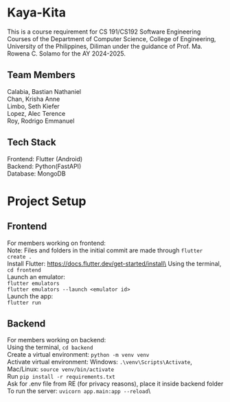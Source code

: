 # Kaya-Kita

This is a course requirement for CS 191/CS192 Software Engineering Courses of the Department of Computer Science, College of Engineering, University of the Philippines, Diliman under the guidance of Prof. Ma. Rowena C. Solamo for the AY 2024-2025.

## Team Members

Calabia, Bastian Nathaniel\
Chan, Krisha Anne\
Limbo, Seth Kiefer\
Lopez, Alec Terence\
Roy, Rodrigo Emmanuel

## Tech Stack
Frontend: Flutter (Android)\
Backend: Python(FastAPI)\
Database: MongoDB

# Project Setup

## Frontend
For members working on frontend:\
Note: Files and folders in the initial commit are made through `flutter create .`\
Install Flutter: https://docs.flutter.dev/get-started/install\
Using the terminal, `cd frontend`\
Launch an emulator:\
`flutter emulators`\
`flutter emulators --launch <emulator id>`\
Launch the app:\
`flutter run`

## Backend
For members working on backend:\
Using the terminal, `cd backend`\
Create a virtual environment: `python -m venv venv`\
Activate virtual environment: Windows: `.\venv\Scripts\Activate`, Mac/Linux: `source venv/bin/activate` \
Run `pip install -r requirements.txt`\
Ask for .env file from RE (for privacy reasons), place it inside backend folder\
To run the server: `uvicorn app.main:app --reload`\